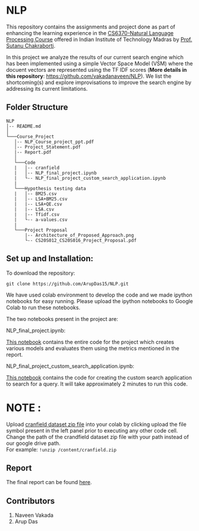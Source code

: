 # NLP
This repository contains the assignments and project done as part of enhancing the learning experience in the [CS6370-Natural Language Processing Course](https://www.cse.iitm.ac.in/course_details.php?arg=MjI=) offered in Indian Institute of Technology Madras by [Prof. Sutanu Chakraborti](https://www.cse.iitm.ac.in/~sutanuc/).

In this project we analyze the results of our current search engine which has been implemented using a simple Vector Space Model (VSM) where the docuent vectors are represented using the TF IDF scores (**More details in this repository**: https://github.com/vakadanaveen/NLP). We list the shortcoming(s) and explore improvisations to improve the search engine by addressing its current limitations.
## Folder Structure ##
```
NLP
│-- README.md    
│   
└───Course_Project
   │-- NLP_Course_project_ppt.pdf
   │-- Project_Statement.pdf
   |-- Report.pdf
   │
   └───Code
   |   │-- cranfield
   |   │-- NLP_final_project.ipynb
   |   └-- NLP_final_project_custom_search_application.ipynb 
   |  
   └───Hypothesis testing data
   |   │-- BM25.csv
   |   │-- LSA+BM25.csv
   |   |-- LSA+QE.csv
   |   |-- LSA.csv
   |   |-- Tfidf.csv
   |   └-- a-values.csv
   |
   └───Project Proposal
       |-- Architecture_of_Proposed_Approach.png
       └-- CS20S012_CS20S016_Project_Proposal.pdf      
```

## Set up and Installation: ##
To download the repository: 

`git clone https://github.com/ArupDas15/NLP.git`

We have used colab environment to develop the code and we made ipython notebooks for easy running. Please upload the ipython notebooks to Google Colab to run these notebooks.


The two notebooks present in the project are:


NLP_final_project.ipynb: 


[This notebook](https://github.com/ArupDas15/NLP/blob/master/Course_Project/Code/NLP_final_project.ipynb) contains the entire code for the project which creates various models and evaluates them using the metrics mentioned in the report.

NLP_final_project_custom_search_application.ipynb:

[This notebook](https://github.com/ArupDas15/NLP/blob/master/Course_Project/Code/NLP_final_project_custom_search_application.ipynb) contains the code for creating the custom search application to search for a query. It will take approximately 2 minutes to run this code.


# **NOTE** : 

Upload [cranfield dataset zip file](https://github.com/ArupDas15/NLP/tree/master/Course_Project/Code/cranfield) into your colab by clicking upload the file symbol present in the left panel prior to executing any other code cell. Change the path of the crandfield dataset zip file with your path instead of our google drive path.</br>
For example: `!unzip /content/cranfield.zip`

## Report ##
The final report can be found [here](https://github.com/ArupDas15/NLP/blob/master/Course_Project/Report.pdf).
## Contributors ##
1. Naveen Vakada
2. Arup Das

